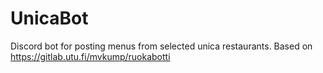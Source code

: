 # UnicaBot
Discord bot for posting menus from selected unica restaurants.
Based on https://gitlab.utu.fi/mvkump/ruokabotti
